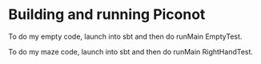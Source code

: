 # Building and running Piconot

To do my empty code, launch into sbt and then do runMain EmptyTest.

To do my maze code, launch into sbt and then do runMain RightHandTest.